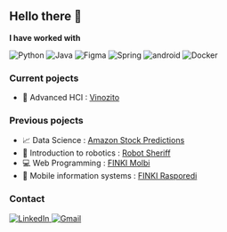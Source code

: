 ## Hello there 👋

**I have worked with**

<div display="flex">
  <img src="https://img.shields.io/badge/python-%233776AB.svg?style=for-the-badge&logo=python&logoColor=white" alt="Python"/>
  <img src="https://img.shields.io/badge/java-%23E76D40.svg?style=for-the-badge&logo=java&logoColor=white" alt="Java"/>
  <img src="https://img.shields.io/badge/figma-%230075A9.svg?style=for-the-badge&logo=figma&logoColor=white" alt="Figma"/>
  <img src="https://img.shields.io/badge/spring-%236DB33F.svg?style=for-the-badge&logo=spring&logoColor=white" alt="Spring"/>
  <img src="https://img.shields.io/badge/android-%2300f.svg?style=for-the-badge&logo=android&logoColor=white" alt="android"/>
  <img src="https://img.shields.io/badge/docker-%230db7ed.svg?style=for-the-badge&logo=docker&logoColor=white" alt="Docker"/>

</div>

### Current pojects
- 📱 Advanced HCI : [Vinozito](https://github.com/anastazija-kovachevikj/Vinozito)
### 

### Previous pojects

- 📈 Data Science : [Amazon Stock Predictions](https://github.com/anastazija-kovachevikj/AmazonStockPrediction) 
- 🤖 Introduction to robotics : [Robot Sheriff](https://github.com/anastazija-kovachevikj/RobotSheriff)
- 💻 Web Programming : [FINKI Molbi](https://github.com/anastazija-kovachevikj/FINKI-Molbi)
- 📱 Mobile information systems : [FINKI Rasporedi](https://github.com/nnikolovskiii/FinkiRasporedi)



<div display="flex">
</div>


### Contact

<div display="flex">

   <a href="https://www.linkedin.com/in/anastazija-kovachevikj-2b442b215/">
    <img src="https://img.shields.io/badge/linkedin-%230077B5.svg?style=for-the-badge&logo=linkedin&logoColor=white" alt="LinkedIn"/>
  </a>
  <a href="mailto:anastazija.kovachevikj@gmail.com">
 <img src="https://img.shields.io/badge/gmail-%23EA4335.svg?style=for-the-badge&logo=gmail&logoColor=white" alt="Gmail"/>
</a>
 
</div>

